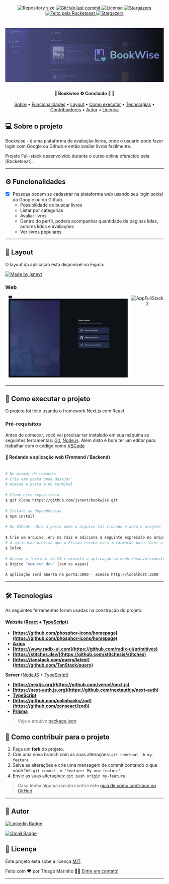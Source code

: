 <p align="center">
  <img alt="Repository size" src="https://img.shields.io/github/repo-size/jsnevt/README-bookwise">
  
  <a href="https://github.com/jsnevt/README-bookwise/commits/master">
    <img alt="GitHub last commit" src="https://img.shields.io/github/last-commit/jsnevt/README-bookwise">
  </a>
    
   <img alt="License" src="https://img.shields.io/badge/license-MIT-brightgreen">
   <a href="https://github.com/jsnevt/README-bookwise/stargazers">
    <img alt="Stargazers" src="https://img.shields.io/github/stars/jsnevt/README-bookwise?style=social">
  </a>

  <a href="https://rocketseat.com.br">
    <img alt="Feito pela Rocketseat" src="https://img.shields.io/badge/feito%20por-Rocketseat-%237519C1">
  </a>
  
  <a href="https://blog.rocketseat.com.br/">
    <img alt="Stargazers" src="https://img.shields.io/badge/Blog-Rocketseat-%237159c1?style=flat&logo=ghost">
    </a>
</p>

<h1 align="center">
    <img alt="Desafio Full-Stack" title="#desafiofullstack" src="./assets/banner.png" />
</h1>

<h4 align="center"> 
	🚧  Bookwise ♻️ Concluído 🚀 🚧
</h4>

<p align="center">
 <a href="#-sobre-o-projeto">Sobre</a> •
 <a href="#-funcionalidades">Funcionalidades</a> •
 <a href="#-layout">Layout</a> • 
 <a href="#-como-executar-o-projeto">Como executar</a> • 
 <a href="#-tecnologias">Tecnologias</a> • 
 <a href="#-contribuidores">Contribuidores</a> • 
 <a href="#-autor">Autor</a> • 
 <a href="#user-content--licença">Licença</a>
</p>

## 💻 Sobre o projeto

Bookwise - é uma plataforma de avaliação livros, onde o usuário pode fazer login com Google ou Github e então avaliar livros facilmente.

Projeto Full-stack desenvolvido durante o curso online oferecido pela [Rocketseat].

---

## ⚙️ Funcionalidades

- [x] Pessoas podem se cadastrar na plataforma web usando seu login social da Google ou do Github.
	- Possibilidade de buscar livros
	- Listar por categorias
	- Avaliar livros
	- Dentro do perfil, poderá acompanhar quantidade de páginas lidas, autores lidos e avaliações
	- Ver livros populares

---

## 🎨 Layout

O layout da aplicação está disponível no Figma:

<a href="https://www.figma.com/file/Bki8vWa3vXB5xS0Xz5HNBk/BookWise-(Copy)?type=design&node-id=1-17&mode=design&t=m71ShmJi9tCrooOZ-0">
  <img alt="Made by jsnevt" src="https://img.shields.io/badge/Acessar%20Layout%20-Figma-%2304D361">
</a>


### Web

<p align="center" style="display: flex; align-items: flex-start; justify-content: center;">
  <img alt="AppFullStack1" title="#AppFullStack" src="./assets/Login.png" width="400px">

  <img alt="AppFullStack2" title="#NextLevelWeek" src="./assets/In%C3%ADcio%20-%20Visitante.png" width="400px">
</p>

---

## 🚀 Como executar o projeto

O projeto foi feito usando o framework Next.js com React 


### Pré-requisitos

Antes de começar, você vai precisar ter instalado em sua máquina as seguintes ferramentas:
[Git](https://git-scm.com), 
[Node.js](https://nodejs.org/en/). 
Além disto é bom ter um editor para trabalhar com o código como [VSCode](https://code.visualstudio.com/)



#### 🧭 Rodando a aplicação web (Frontend / Backend)

```bash

# No prompt de comando:
# Crie uma pasta onde desejar
# Acesse a pasta e no terminal

# Clone este repositório
$ git clone https://github.com/jsnevt/bookwise.git

# Instale as dependências
$ npm install

# No VSCode, abra a pasta onde o arquivo foi clonado e abra o projeto

$ Crie um arquivo .env na raíz e adicione a seguinte expressão no arquivo: (DATABASE_URL='file:./dev.db') - sem os parenteses
# A aplicação precisa que o Prisma receba essa informação para fazer a comunicação com o banco de dados, caso contrário, dará erro.
$ Salve.

# Acesse o terminal do VS e execute a aplicação em modo desenvolvimento
$ Digite "num run dev" (sem as aspas)

A aplicação será aberta na porta:3000 - acesse http://localhost:3000

```
---

## 🛠 Tecnologias

As seguintes ferramentas foram usadas na construção do projeto:

#### **Website**  ([React](https://reactjs.org/)  +  [TypeScript](https://www.typescriptlang.org/))

-   **[https://github.com/phosphor-icons/homepage](https://github.com/phosphor-icons/homepage)**
-   **[Axios](https://github.com/axios/axios)**
-   **[https://www.radix-ui.com](https://github.com/radix-ui/primitives)**
-   **[https://stitches.dev/](https://github.com/stitchesjs/stitches)**
-   **[https://tanstack.com/query/latest](https://github.com/TanStack/query)**


**Server**  ([NodeJS](https://nodejs.org/en/)  +  [TypeScript](https://www.typescriptlang.org/))

-   **[https://nextjs.org](https://github.com/vercel/next.js)**
-   **[https://next-auth.js.org](https://github.com/nextauthjs/next-auth)**
-   **[TypeScript](https://github.com/microsoft/TypeScript)**
-   **[https://github.com/colinhacks/zod](https://github.com/zenseact/zod))**
-   **[Prisma](https://github.com/prisma/prisma)**


> Veja o arquivo  [package.json](https://github.com/JsnEvt/Bookwise/blob/main/package.json)

## 💪 Como contribuir para o projeto

1. Faça um **fork** do projeto.
2. Crie uma nova branch com as suas alterações: `git checkout -b my-feature`
3. Salve as alterações e crie uma mensagem de commit contando o que você fez: `git commit -m "feature: My new feature"`
4. Envie as suas alterações: `git push origin my-feature`
> Caso tenha alguma dúvida confira este [guia de como contribuir no GitHub](./CONTRIBUTING.md)

---

## 🦸 Autor

[![Linkedin Badge](https://img.shields.io/badge/-Jason-blue?style=flat-square&logo=Linkedin&logoColor=white&link=https://www.linkedin.com/in/jason-everton-041226223/)](https://www.linkedin.com/in/jason-everton-041226223/)

[![Gmail Badge](https://img.shields.io/badge/-jasonemsw10@gmail.com-c14438?style=flat-square&logo=Gmail&logoColor=white&link=mailto:jasonemsw10@gmail.com)](mailto:jasonemsw10@gmail.com)


## 📝 Licença

Este projeto esta sobe a licença [MIT](./LICENSE).

Feito com ❤️ por Thiago Marinho 👋🏽 [Entre em contato!](https://www.linkedin.com/in/jsnevt/)

---













